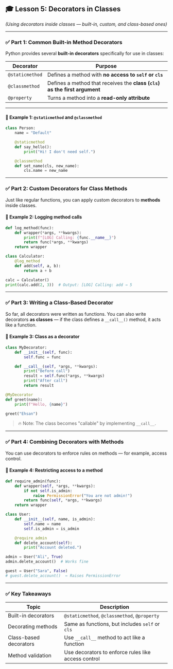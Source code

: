 ## 🎓 **Lesson 5: Decorators in Classes**

*(Using decorators inside classes — built-in, custom, and class-based ones)*

---

### ✅ Part 1: Common Built-in Method Decorators

Python provides several **built-in decorators** specifically for use in classes:

| Decorator       | Purpose                                                                    |
| --------------- | -------------------------------------------------------------------------- |
| `@staticmethod` | Defines a method with **no access to `self` or `cls`**                     |
| `@classmethod`  | Defines a method that receives the **class (`cls`) as the first argument** |
| `@property`     | Turns a method into a **read-only attribute**                              |

---

#### 📌 Example 1: `@staticmethod` and `@classmethod`

```python
class Person:
    name = "Default"

    @staticmethod
    def say_hello():
        print("Hi! I don't need self.")

    @classmethod
    def set_name(cls, new_name):
        cls.name = new_name
```

---

### ✅ Part 2: Custom Decorators for Class Methods

Just like regular functions, you can apply custom decorators to **methods** inside classes.

#### 📌 Example 2: Logging method calls

```python
def log_method(func):
    def wrapper(*args, **kwargs):
        print(f"[LOG] Calling: {func.__name__}")
        return func(*args, **kwargs)
    return wrapper

class Calculator:
    @log_method
    def add(self, a, b):
        return a + b

calc = Calculator()
print(calc.add(2, 3))  # Output: [LOG] Calling: add → 5
```

---

### ✅ Part 3: Writing a Class-Based Decorator

So far, all decorators were written as functions. You can also write decorators **as classes** — if the class defines a `__call__()` method, it acts like a function.

#### 📌 Example 3: Class as a decorator

```python
class MyDecorator:
    def __init__(self, func):
        self.func = func

    def __call__(self, *args, **kwargs):
        print("Before call")
        result = self.func(*args, **kwargs)
        print("After call")
        return result

@MyDecorator
def greet(name):
    print(f"Hello, {name}")

greet("Ehsan")
```

> 🔥 Note: The class becomes "callable" by implementing `__call__`.

---

### ✅ Part 4: Combining Decorators with Methods

You can use decorators to enforce rules on methods — for example, access control.

#### 📌 Example 4: Restricting access to a method

```python
def require_admin(func):
    def wrapper(self, *args, **kwargs):
        if not self.is_admin:
            raise PermissionError("You are not admin!")
        return func(self, *args, **kwargs)
    return wrapper

class User:
    def __init__(self, name, is_admin):
        self.name = name
        self.is_admin = is_admin

    @require_admin
    def delete_account(self):
        print("Account deleted.")

admin = User("Ali", True)
admin.delete_account()  # Works fine

guest = User("Sara", False)
# guest.delete_account()  ← Raises PermissionError
```

---

### ✅ Key Takeaways

| Topic                  | Description                                         |
| ---------------------- | --------------------------------------------------- |
| Built-in decorators    | `@staticmethod`, `@classmethod`, `@property`        |
| Decorating methods     | Same as functions, but includes `self` or `cls`     |
| Class-based decorators | Use `__call__` method to act like a function        |
| Method validation      | Use decorators to enforce rules like access control |

